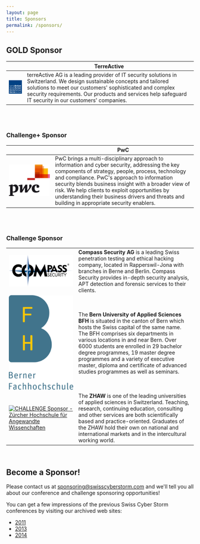 ```yaml
---
layout: page
title: Sponsors
permalink: /sponsors/
---
```

<h2>GOLD Sponsor</h2>
<div class="bs-example">
    <table class="table table-striped">
        <thead>
            <tr>
                <th></th>
                <th>TerreActive</th>
            </tr>
        </thead>
        <tbody>
            <tr>
                <td><a href="http://www.terreactive.ch/" target="_blank">
<img class="sponsor-img-gold" src="/img/sponsors/Logo_terreActiveAG.jpg" alt="GOLD Sponsor - terreActive AG">
</a></td>
                <td>terreActive AG is a leading provider of IT security solutions in Switzerland. We design sustainable concepts and tailored solutions to meet our customers' sophisticated and complex security requirements. Our products and services help safeguard IT security in our customers' companies.</td>
            </tr>
        </tbody>
    </table>
</div>

<br><br>
<h3>Challenge+ Sponsor</h3>
<div class="bs-example">
    <table class="table table-striped">
        <thead>
            <tr>
                <th></th>
                <th>PwC</th>
            </tr>
        </thead>
        <tbody>
            <tr>
                <td><a href="http://www.pwc.ch" target ="_blank">
<img class="sponsor-img" src="/img/sponsors/PwC_farbig_rgb.jpg" alt="CHALLENGE+ Sponsor - PwC Switzerland">
</a></td>
                <td>PwC brings a multi-disciplinary approach to information and cyber security, addressing the key components of strategy, people, process, technology and compliance. PwC's approach to information security blends business insight with a broader view of risk. We help clients to exploit opportunities by understanding their business drivers and threats and building in appropriate security enablers.</td>
            </tr>
        </tbody>
    </table>
</div>

<br><br>
<h3>Challenge Sponsor</h3>
<div class="bs-example">
    <table class="table table-striped">
        <tbody>
            <tr>
                <td><a href="http://www.csnc.ch/" target ="_blank">
<img class="sponsor-img-chall" src="/img/sponsors/compass-L1_4c-o_print_registered_300dpi_trans.png" alt="CHALLENGE Sponsor - Compass Security AG">
</a></td>
        <td><strong>Compass Security AG</strong> is a leading Swiss penetration testing and ethical hacking company, located in Rapperswil-Jona with branches in Berne and Berlin. Compass Security provides in-depth security analysis, APT detection and forensic services to their clients.</td>
            </tr>
            <tr>
                <td><a href="http://www.bfh.ch/" target ="_blank">
<img class="sponsor-img-chall" src="/img/sponsors/BFH_Logo_B_de_100_4CC.png" alt="CHALLENGE Sponsor - Berner Fachhochschule">
</a></td>
                <td>The <strong>Bern University of Applied Sciences BFH</strong> is situated in the canton of Bern which hosts the Swiss capital of the same name. The BFH comprises six departments in various locations in and near Bern.  Over 6000 students are enrolled in 29 bachelor degree programmes, 19 master degree programmes and a variety of executive master, diploma and certificate of advanced studies programmes as well as seminars.</td>
            </tr>
            <tr>
                <td><a href="http://www.zhaw.ch/" target ="_blank">
<img class="sponsor-img-chall" src="/img/sponsors/zhaw_byline_cmyk.jpg" alt="CHALLENGE Sponsor - Zürcher Hochschule für Angewandte Wissenchaften">
</a></td>
                <td>The <strong>ZHAW</strong> is one of the leading universities of applied sciences in Switzerland. Teaching, research, continuing education, consulting and other services are both scientifically based and practice-oriented. Graduates of the ZHAW hold their own on national and international markets and in the intercultural working world.
</td>
            </tr>
        </tbody>
    </table>
</div>

<br>

<h2>Become a Sponsor!</h2>
Please contact us at 
<a href="mailto:sponsoring@swisscyberstorm.com" target="_blank">sponsoring@swisscyberstorm.com</a>
and we'll tell you all about our conference and challenge sponsoring opportunities!

You can get a few impressions of the previous Swiss Cyber Storm conferences by visiting
our archived web sites: 
<ul class="fa-ul">
  <li><i class="fa-li fa fa-check-square"></i><a href="http://archive.swisscyberstorm.com/" target="_blank">2011</a></li>
  <li><i class="fa-li fa fa-check-square"></i><a href="http://2013.swisscyberstorm.com/" target="_blank">2013</a></li>
  <li><i class="fa-li fa fa-check-square"></i><a href="http://2014.swisscyberstorm.com/" target="_blank">2014</a></li>
</ul>
